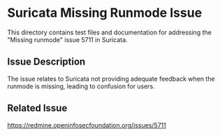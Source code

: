# Suricata Missing Runmode Issue

This directory contains test files and documentation for addressing the "Missing runmode" issue 5711 in Suricata.

## Issue Description

The issue relates to Suricata not providing adequate feedback when the runmode is missing, leading to confusion for users.

## Related Issue

https://redmine.openinfosecfoundation.org/issues/5711
